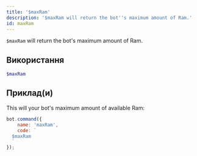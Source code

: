 ```yaml
---
title: '$maxRam'
description: '$maxRam will return the bot''s maximum amount of Ram.'
id: maxRam
---
```


`$maxRam` will return the bot's maximum amount of Ram.

## Використання

```php
$maxRam
```

## Приклад(и)

This will your bot's maximum amount of available Ram:

```javascript
bot.command({
    name: 'maxRam',
    code: `
  $maxRam
  `
});
```
